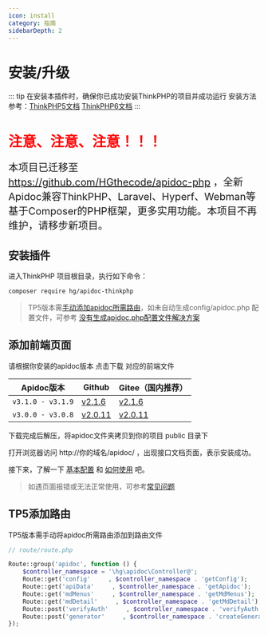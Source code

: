 ```yaml
---
icon: install
category: 指南
sidebarDepth: 2
---
```



# 安装/升级

::: tip 在安装本插件时，确保你已成功安装ThinkPHP的项目并成功运行
安装方法参考：[ThinkPHP5文档](https://www.kancloud.cn/manual/thinkphp5_1/353948)
[ThinkPHP6文档](https://www.kancloud.cn/manual/thinkphp6_0/1037481)
:::


<h1 style="color:red;">
注意、注意、注意！！！
</h1>
<div style="font-size: 20px">
本项目已迁移至 <a href="https://github.com/HGthecode/apidoc-php" target="_blank">https://github.com/HGthecode/apidoc-php</a> ，全新Apidoc兼容ThinkPHP、Laravel、Hyperf、Webman等基于Composer的PHP框架，更多实用功能。本项目不再维护，请移步新项目。
</div>




## 安装插件
进入ThinkPHP 项目根目录，执行如下命令：
```sh
composer require hg/apidoc-thinkphp
```

> TP5版本需[手动添加apidoc所需路由](#tp5添加路由)，如未自动生成config/apidoc.php 配置文件，可参考 [没有生成apidoc.php配置文件解决方案](/use/help/notConfig/)


## 添加前端页面

请根据你安装的apidoc版本 点击下载 对应的前端文件

|Apidoc版本|Github|Gitee（国内推荐）|
|-|-|-|
|`v3.1.0 - v3.1.9`|[v2.1.6](https://github.com/HGthecode/apidoc-ui/releases/download/v2.1.6/apidoc.zip)| [v2.1.6](https://gitee.com/hg-code/apidoc-ui/releases/download/v2.1.6/apidoc.zip)|
|`v3.0.0 - v3.0.8`|[v2.0.11](https://github.com/HGthecode/apidoc-ui/releases/download/v2.0.11/apidoc.zip)| [v2.0.11](https://gitee.com/hg-code/apidoc-ui/attach_files/920303/download/apidoc.zip)|

下载完成后解压，将apidoc文件夹拷贝到你的项目 public 目录下

打开浏览器访问   http://你的域名/apidoc/ ，出现接口文档页面，表示安装成功。

接下来，了解一下  [基本配置](/config/) 和 [如何使用](/use/) 吧。

>如遇页面报错或无法正常使用，可参考[常见问题](/use/help/)


## TP5添加路由

TP5版本需手动将apidoc所需路由添加到路由文件

```php
// route/route.php

Route::group('apidoc', function () {
    $controller_namespace = '\hg\apidoc\Controller@';
    Route::get('config'     , $controller_namespace . 'getConfig');
    Route::get('apiData'     , $controller_namespace . 'getApidoc');
    Route::get('mdMenus'     , $controller_namespace . 'getMdMenus');
    Route::get('mdDetail'     , $controller_namespace . 'getMdDetail');
    Route::post('verifyAuth'     , $controller_namespace . 'verifyAuth');
    Route::post('generator'     , $controller_namespace . 'createGenerator');
});
```


